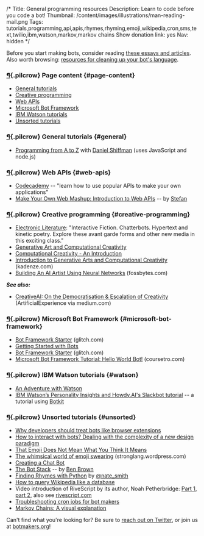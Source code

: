 /*
Title: General programming resources
Description: Learn to code before you code a bot!
Thumbnail: /content/images/illustrations/man-reading-mail.png
Tags: tutorials,programming,api,apis,rhymes,rhyming,emoji,wikipedia,cron,sms,text,twilio,ibm,watson,markov,markov chains
Show donation link: yes
Nav: hidden
*/

<div class="note">
  <p>Before you start making bots, consider reading <a href="/bot-ethics">these essays and articles</a>. Also worth browsing: <a href="/resources/libraries-frameworks/#language">resources for cleaning up your bot's language</a>.
  </p>
</div>


### [¶](#page-content){.pilcrow} Page content {#page-content}

- [General tutorials](#general)
- [Creative programming](#creative-programming)
- [Web APIs](#web-apis)
- [Microsoft Bot Framework](#microsoft-bot-framework)
- [IBM Watson tutorials](#watson)
- [Unsorted tutorials](#unsorted)

### [¶](#general){.pilcrow} General tutorials {#general}

- [Programming from A to Z](http://shiffman.net/a2z/) with [Daniel Shiffman](https://twitter.com/shiffman) (uses JavaScript and node.js)

### [¶](#web-apis){.pilcrow} Web APIs {#web-apis}

- [Codecademy](https://www.codecademy.com/apis) -- "learn how to use popular APIs to make your own applications"
- [Make Your Own Web Mashup: Introduction to Web APIs](https://fourtonfish.makes.org/thimble/make-your-own-web-mashup-introduction-to-web-apis) -- by [Stefan](https://twitter.com/fourtonfish)


### [¶](#creative-programming){.pilcrow} Creative programming {#creative-programming}

- [Electronic Literature](https://www.edx.org/course/electronic-literature-davidsonx-d004x): "Interactive Fiction. Chatterbots. Hypertext and kinetic poetry. Explore these avant garde forms and other new media in this exciting class."
- [Generative Art and Computational Creativity](https://www.kadenze.com/courses/generative-art-and-computational-creativity-i/info)
- [Computational Creativity - An Introduction](http://videolectures.net/iccc2014_wiggins_creativity_tutorial/)
- [Introduction to Generative Arts and Computational Creativity](https://www.kadenze.com/courses/generative-art-and-computational-creativity-i/info) (kadenze.com)
- [Building An AI Artist Using Neural Networks](https://fossbytes.com/build-ai-artist-using-neural-networks-2/) (fossbytes.com)


***See also:***

- [CreativeAI: On the Democratisation & Escalation of Creativity](https://medium.com/@ArtificialExperience/creativeai-9d4b2346faf3) (ArtificialExperience via medium.com)

### [¶](#microsoft-bot-framework){.pilcrow} Microsoft Bot Framework {#microsoft-bot-framework}

- [Bot Framework Starter](https://glitch.com/~botframework-starter) (glitch.com)
- [Getting Started with Bots](https://mva.microsoft.com/en-US/training-courses/getting-started-with-bots-16759?l=2zTAb2HyC_3504668937)
- [Bot Framework Starter](https://glitch.com/edit/#!/project/botframework-starter) (glitch.com)
- [Microsoft Bot Framework Tutorial: Hello World Bot!](https://coursetro.com/posts/code/45/Microsoft-Bot-Framework-Tutorial:-Hello-World-Bot!) (coursetro.com)

### [¶](#watson){.pilcrow} IBM Watson tutorials {#watson}

- [An Adventure with Watson](https://medium.com/@snrubnomis/an-adventure-with-watson-afdebf699f91)
- [IBM Watson’s Personality Insights and Howdy.AI's Slackbot tutorial](https://medium.com/@ash_hathaway/ibm-watson-s-personality-insights-and-howdy-ai-s-slackbot-tutorial-be68da6cfa10) -- a tutorial using [Botkit](http://howdy.ai/botkit/)


### [¶](#unsorted){.pilcrow} Unsorted tutorials {#unsorted}

- [Why developers should treat bots like browser extensions](https://medium.com/@Paul__Walsh/why-developers-should-treat-bots-like-browser-extensions-cf819aab62b2)
- [How to interact with bots? Dealing with the complexity of a new design paradigm](https://chatbotsmagazine.com/how-to-interact-with-bots-dealing-with-the-complexity-of-a-new-design-paradigm-e89fd7131921)
- [That Emoji Does Not Mean What You Think It Means](http://gizmodo.com/that-emoji-does-not-mean-what-you-think-it-means-1770296372)
- [The whimsical world of emoji swearing](https://stronglang.wordpress.com/2017/03/14/the-whimsical-world-of-emoji-swearing/) (stronglang.wordpress.com)
- [Creating a Chat Bot](https://medium.freecodecamp.com/creating-a-chat-bot-42861e6a2acd)
- [The Bot Stack](https://medium.com/why-not/the-bot-stack-a44bca123ce6) -- by [Ben Brown](https://twitter.com/benbrown)
- [Finding Rhymes with Python](https://docs.google.com/presentation/d/1SxfHEdN8DGliH-Qa4zVsWtCcx5BZAQITXcd1OuDBz_U/edit?pli=1#slide=id.p) by [@nate_smith](https://twitter.com/nate_smith)
- [How to query Wikipedia like a database](http://tinysubversions.com/notes/how-to-query-wikipedia/)
- Video introduction of RiveScript by its author, Noah Petherbridge: [Part 1](https://www.youtube.com/watch?v=Vkd4chh0ewU), [part 2](https://www.youtube.com/watch?v=sRdm2OkZaGk), also see [rivescript.com](http://www.rivescript.com/)
- [Troubleshooting cron jobs for bot makers](http://lizmrush.com/cron-jobs-for-bot-makers/)
- [Markov Chains: A visual explanation](http://setosa.io/blog/2014/07/26/markov-chains/)


Can't find what you're looking for? Be sure to [reach out on Twitter](https://twitter.com/botwikidotorg), or join us at [botmakers.org](https://botmakers.org/)!
